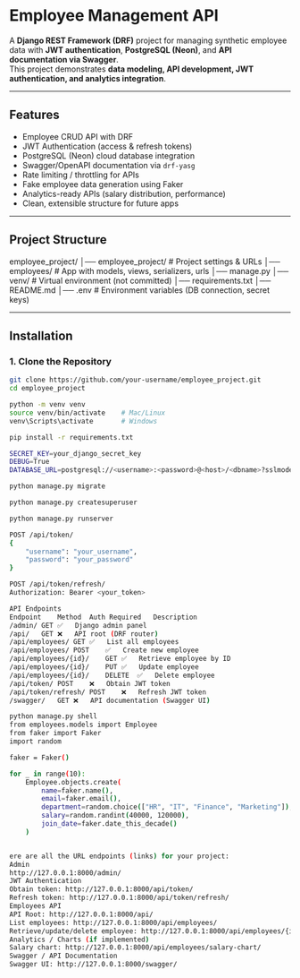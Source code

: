 # Employee Management API

A **Django REST Framework (DRF)** project for managing synthetic employee data with **JWT authentication**, **PostgreSQL (Neon)**, and **API documentation via Swagger**.  
This project demonstrates **data modeling, API development, JWT authentication, and analytics integration**.

---

## Features
- Employee CRUD API with DRF  
- JWT Authentication (access & refresh tokens)  
- PostgreSQL (Neon) cloud database integration  
- Swagger/OpenAPI documentation via `drf-yasg`  
- Rate limiting / throttling for APIs  
- Fake employee data generation using Faker  
- Analytics-ready APIs (salary distribution, performance)  
- Clean, extensible structure for future apps  

---

## Project Structure
employee_project/
│── employee_project/ # Project settings & URLs
│── employees/ # App with models, views, serializers, urls
│── manage.py
│── venv/ # Virtual environment (not committed)
│── requirements.txt
│── README.md
│── .env # Environment variables (DB connection, secret keys)


---

## Installation

### 1. Clone the Repository
```bash
git clone https://github.com/your-username/employee_project.git
cd employee_project

python -m venv venv
source venv/bin/activate    # Mac/Linux
venv\Scripts\activate       # Windows

pip install -r requirements.txt

SECRET_KEY=your_django_secret_key
DEBUG=True
DATABASE_URL=postgresql://<username>:<password>@<host>/<dbname>?sslmode=require

python manage.py migrate

python manage.py createsuperuser

python manage.py runserver

POST /api/token/
{
    "username": "your_username",
    "password": "your_password"
}

POST /api/token/refresh/
Authorization: Bearer <your_token>

API Endpoints
Endpoint	Method	Auth Required	Description
/admin/	GET	✅	Django admin panel
/api/	GET	❌	API root (DRF router)
/api/employees/	GET	✅	List all employees
/api/employees/	POST	✅	Create new employee
/api/employees/{id}/	GET	✅	Retrieve employee by ID
/api/employees/{id}/	PUT	✅	Update employee
/api/employees/{id}/	DELETE	✅	Delete employee
/api/token/	POST	❌	Obtain JWT token
/api/token/refresh/	POST	❌	Refresh JWT token
/swagger/	GET	❌	API documentation (Swagger UI)

python manage.py shell
from employees.models import Employee
from faker import Faker
import random

faker = Faker()

for _ in range(10):
    Employee.objects.create(
        name=faker.name(),
        email=faker.email(),
        department=random.choice(["HR", "IT", "Finance", "Marketing"]),
        salary=random.randint(40000, 120000),
        join_date=faker.date_this_decade()
    )


ere are all the URL endpoints (links) for your project:
Admin
http://127.0.0.1:8000/admin/
JWT Authentication
Obtain token: http://127.0.0.1:8000/api/token/
Refresh token: http://127.0.0.1:8000/api/token/refresh/
Employees API
API Root: http://127.0.0.1:8000/api/
List employees: http://127.0.0.1:8000/api/employees/
Retrieve/update/delete employee: http://127.0.0.1:8000/api/employees/{id}/
Analytics / Charts (if implemented)
Salary chart: http://127.0.0.1:8000/api/employees/salary-chart/
Swagger / API Documentation
Swagger UI: http://127.0.0.1:8000/swagger/
